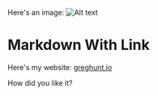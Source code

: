 Here's an image: ![Alt text](https://img.ghunt.io/greghunt.jpeg)

# Markdown With Link

Here's my website: [greghunt.io](https://greghunt.dev)

How did you like it?
